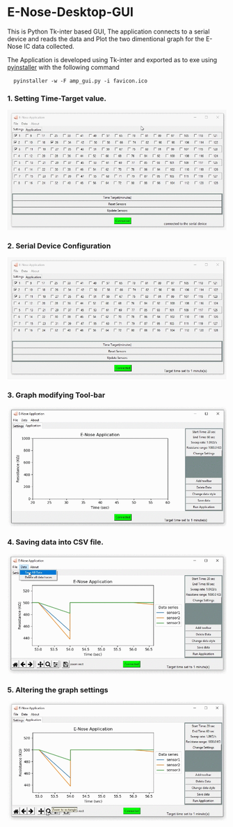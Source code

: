 # E-Nose-Desktop-GUI

This is Python Tk-inter based GUI, The application connects to a serial device and reads the data and Plot the two dimentional graph for the E-Nose IC data collected.

The Application is developed using Tk-inter and exported as to exe using [pyinstaller](https://www.youtube.com/watch?v=lOIJIk_maO4) with the following command

```
  pyinstaller -w -F amp_gui.py -i favicon.ico
```



### 1. Setting Time-Target value.

<p align="left">
  <img  src="./images/1.gif">
</p>  


### 2. Serial Device Configuration

<p align="left">
  <img  src="./images/2.gif">
</p>  


### 3. Graph modifying Tool-bar

<p align="left">
  <img  src="./images/3.gif">
</p>  


### 4. Saving data into CSV file.

<p align="left">
  <img  src="./images/4.gif">
</p>  


### 5. Altering the graph settings

<p align="left">
  <img  src="./images/5.gif">
</p>  

